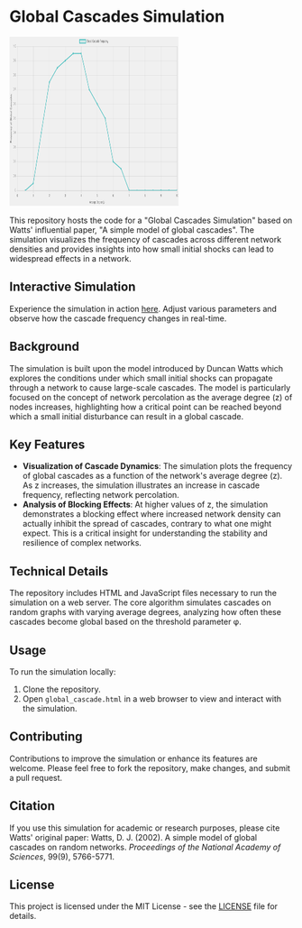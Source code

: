 # Global Cascades Simulation

<img src="./Simulation.png" width="300" height="300">

This repository hosts the code for a "Global Cascades Simulation" based on Watts' influential paper, "A simple model of global cascades". The simulation visualizes the frequency of cascades across different network densities and provides insights into how small initial shocks can lead to widespread effects in a network.

## Interactive Simulation
Experience the simulation in action [here](http://galenwilkerson.github.io/global_cascade.html). Adjust various parameters and observe how the cascade frequency changes in real-time.

## Background
The simulation is built upon the model introduced by Duncan Watts which explores the conditions under which small initial shocks can propagate through a network to cause large-scale cascades. The model is particularly focused on the concept of network percolation as the average degree (z) of nodes increases, highlighting how a critical point can be reached beyond which a small initial disturbance can result in a global cascade.

## Key Features
- **Visualization of Cascade Dynamics**: The simulation plots the frequency of global cascades as a function of the network's average degree (z). As z increases, the simulation illustrates an increase in cascade frequency, reflecting network percolation.
- **Analysis of Blocking Effects**: At higher values of z, the simulation demonstrates a blocking effect where increased network density can actually inhibit the spread of cascades, contrary to what one might expect. This is a critical insight for understanding the stability and resilience of complex networks.

## Technical Details
The repository includes HTML and JavaScript files necessary to run the simulation on a web server. The core algorithm simulates cascades on random graphs with varying average degrees, analyzing how often these cascades become global based on the threshold parameter φ.

## Usage
To run the simulation locally:
1. Clone the repository.
2. Open `global_cascade.html` in a web browser to view and interact with the simulation.

## Contributing
Contributions to improve the simulation or enhance its features are welcome. Please feel free to fork the repository, make changes, and submit a pull request.

## Citation
If you use this simulation for academic or research purposes, please cite Watts' original paper:
Watts, D. J. (2002). A simple model of global cascades on random networks. *Proceedings of the National Academy of Sciences*, 99(9), 5766-5771.

## License
This project is licensed under the MIT License - see the [LICENSE](LICENSE.md) file for details.
